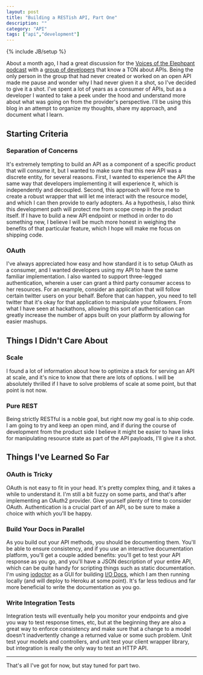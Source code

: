 ```yaml
---
layout: post
title: "Building a RESTish API, Part One"
description: ""
category: "API"
tags: ["api","development"]
---
```

{% include JB/setup %}

About a month ago, I had a great discussion for the [Voices of the Elephpant podcast](/API/2012/06/27/voices-of-the-elephpant-podcast/) with a [group of developers](http://twitter.com/#!/brandonmwest/elephpant-podcast/members) that know a TON about APIs. Being the only person in the group that had never created or worked on an open API made me pause and wonder why I had never given it a shot, so I've decided to give it a shot. I've spent a lot of years as a consumer of APIs, but as a developer I wanted to take a peek under the hood and understand more about what was going on from the provider's perspective. I'll be using this blog in an attempt to organize my thoughts, share my approach, and document what I learn.

## Starting Criteria

### Separation of Concerns

It's extremely tempting to build an API as a component of a specific product that will consume it, but I wanted to make sure that this new API was a discrete entity, for several reasons. First, I wanted to experience the API the same way that developers implementing it will experience it, which is independently and decoupled. Second, this approach will force me to create a robust wrapper that will let me interact with the resource model, and which I can then provide to early adopters. As a hypothesis, I also think this development path will protect me from scope creep in the product itself. If I have to build a new API endpoint or method in order to do something new, I believe I will be much more honest in weighing the benefits of that particular feature, which I hope will make me focus on shipping code.

### OAuth

I've always appreciated how easy and how standard it is to setup OAuth as a consumer, and I wanted developers using my API to have the same familiar implementation. I also wanted to support three-legged authentication, wherein a user can grant a third party consumer access to her resources. For an example, consider an application that will follow certain twitter users on your behalf. Before that can happen, you need to tell twitter that it's okay for that application to manipulate your followers. From what I have seen at hackathons, allowing this sort of authentication can greatly increase the number of apps built on your platform by allowing for easier mashups.

## Things I Didn't Care About

### Scale

I found a lot of information about how to optimize a stack for serving an API at scale, and it's nice to know that there are lots of options. I will be absolutely thrilled if I have to solve problems of scale at some point, but that point is not now.

### Pure REST

Being strictly RESTful is a noble goal, but right now my goal is to ship code. I am going to try and keep an open mind, and if during the course of development from the product side I believe it might be easier to have links for manipulating resource state as part of the API payloads, I'll give it a shot.

## Things I've Learned So Far

### OAuth is Tricky

OAuth is not easy to fit in your head. It's pretty complex thing, and it takes a while to understand it. I'm still a bit fuzzy on some parts, and that's after implementing an OAuth2 provider. Give yourself plenty of time to consider OAuth. Authentication is a crucial part of an API, so be sure to make a choice with which you'll be happy.

### Build Your Docs in Parallel

As you build out your API methods, you should be documenting them. You'll be able to ensure consistency, and if you use an interactive documentation platform, you'll get a couple added benefits: you'll get to test your API response as you go, and you'll have a JSON description of your entire API, which can be quite handy for scripting things such as static documentation. I'm using [iodoctor](http://iodoctor.net) as a GUI for building [I/O Docs](http://github.com/mashery/iodocs), which I am then running locally (and will deploy to Heroku at some point). It's far less tedious and far more beneficial to write the documentation as you go.

### Write Integration Tests

Integration tests will eventually help you monitor your endpoints and give you way to test response times, etc, but at the beginning they are also a great way to enforce consistency and make sure that a change to a model doesn't inadvertently change a returned value or some such problem. Unit test your models and controllers, and unit test your client wrapper library, but integration is really the only way to test an HTTP API.

---

That's all I've got for now, but stay tuned for part two.
